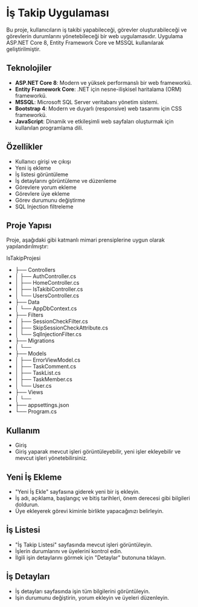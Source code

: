 # İş Takip Uygulaması

Bu proje, kullanıcıların iş takibi yapabileceği, görevler oluşturabileceği ve görevlerin durumlarını yönetebileceği bir web uygulamasıdır. Uygulama ASP.NET Core 8, Entity Framework Core ve MSSQL kullanılarak geliştirilmiştir. 

## Teknolojiler

- **ASP.NET Core 8**: Modern ve yüksek performanslı bir web frameworkü.
- **Entity Framework Core**: .NET için nesne-ilişkisel haritalama (ORM) frameworkü.
- **MSSQL**: Microsoft SQL Server veritabanı yönetim sistemi.
- **Bootstrap 4**: Modern ve duyarlı (responsive) web tasarımı için CSS frameworkü.
- **JavaScript**: Dinamik ve etkileşimli web sayfaları oluşturmak için kullanılan programlama dili.

## Özellikler

- Kullanıcı girişi ve çıkışı
- Yeni iş ekleme
- İş listesi görüntüleme
- İş detaylarını görüntüleme ve düzenleme
- Görevlere yorum ekleme
- Görevlere üye ekleme
- Görev durumunu değiştirme
- SQL Injection filtreleme

## Proje Yapısı

Proje, aşağıdaki gibi katmanlı mimari prensiplerine uygun olarak yapılandırılmıştır:

IsTakipProjesi
- ├── Controllers
- │ ├── AuthController.cs
- │ ├── HomeController.cs
- │ ├── IsTakibiController.cs
- │ └── UsersController.cs
- ├── Data
- │ └── AppDbContext.cs
- ├── Filters
- │ ├── SessionCheckFilter.cs
- │ ├── SkipSessionCheckAttribute.cs
- │ └── SqlInjectionFilter.cs
- ├── Migrations
- │ └── <MigrationsFiles>
- ├── Models
- │ ├── ErrorViewModel.cs
- │ ├── TaskComment.cs
- │ ├── TaskList.cs
- │ ├── TaskMember.cs
- │ └── User.cs
- ├── Views
- │ └── <ViewFiles>
- ├── appsettings.json
- └── Program.cs

## Kullanım
- Giriş
- Giriş yaparak mevcut işleri görüntüleyebilir, yeni işler ekleyebilir ve mevcut işleri yönetebilirsiniz.

## Yeni İş Ekleme
- "Yeni İş Ekle" sayfasına giderek yeni bir iş ekleyin.
- İş adı, açıklama, başlangıç ve bitiş tarihleri, önem derecesi gibi bilgileri doldurun.
- Üye ekleyerek görevi kiminle birlikte yapacağınızı belirleyin.

## İş Listesi
- "İş Takip Listesi" sayfasında mevcut işleri görüntüleyin.
- İşlerin durumlarını ve üyelerini kontrol edin.
- İlgili işin detaylarını görmek için "Detaylar" butonuna tıklayın.

## İş Detayları
- İş detayları sayfasında işin tüm bilgilerini görüntüleyin.
- İşin durumunu değiştirin, yorum ekleyin ve üyeleri düzenleyin.
